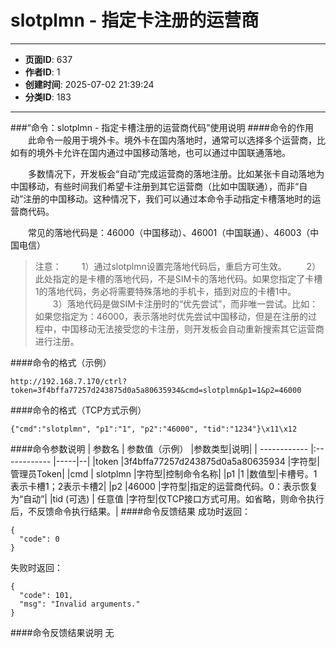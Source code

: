 # slotplmn - 指定卡注册的运营商

---
- **页面ID**: 637
- **作者ID**: 1
- **创建时间**: 2025-07-02 21:39:24
- **分类ID**: 183
---

###“命令：slotplmn - 指定卡槽注册的运营商代码”使用说明
####命令的作用
　　此命令一般用于境外卡。境外卡在国内落地时，通常可以选择多个运营商，比如有的境外卡允许在国内通过中国移动落地，也可以通过中国联通落地。
  
　　多数情况下，开发板会“自动”完成运营商的落地注册。比如某张卡自动落地为中国移动，有些时间我们希望卡注册到其它运营商（比如中国联通），而非“自动”注册的中国移动。这种情况下，我们可以通过本命令手动指定卡槽落地时的运营商代码。
  
　　常见的落地代码是：46000（中国移动）、46001（中国联通）、46003（中国电信）
  
>注意：
　　1）通过slotplmn设置完落地代码后，重启方可生效。
　　2）此处指定的是卡槽的落地代码，不是SIM卡的落地代码。如果您指定了卡槽1的落地代码，务必将需要特殊落地的手机卡，插到对应的卡槽1中。
　　3）落地代码是做SIM卡注册时的“优先尝试”，而非唯一尝试。比如：如果您指定为：46000，表示落地时优先尝试中国移动，但是在注册的过程中，中国移动无法接受您的卡注册，则开发板会自动重新搜索其它运营商进行注册。

####命令的格式（示例）
```
http://192.168.7.170/ctrl?token=3f4bffa77257d243875d0a5a80635934&cmd=slotplmn&p1=1&p2=46000
```
####命令的格式（TCP方式示例）
```
{"cmd":"slotplmn", "p1":"1", "p2":"46000", "tid":"1234"}\x11\x12
```
####命令参数说明
 | 参数名  | 参数值（示例）  |参数类型|说明|
| ------------ |:------------ |-----|--|
|token |3f4bffa77257d243875d0a5a80635934 |字符型|管理员Token|
|cmd  | slotplmn |字符型|控制命令名称|
|p1 |1 |数值型|卡槽号。1表示卡槽1；2表示卡槽2|
|p2 |46000 |字符型|指定的运营商代码。0：表示恢复为“自动”|
|tid (可选)  | 任意值 |字符型|仅TCP接口方式可用。如省略，则命令执行后，不反馈命令执行结果。|
####命令反馈结果
成功时返回：
```
{
  "code": 0
}
```

失败时返回：
```
{
  "code": 101,
  "msg": "Invalid arguments."
}
```

####命令反馈结果说明
无




